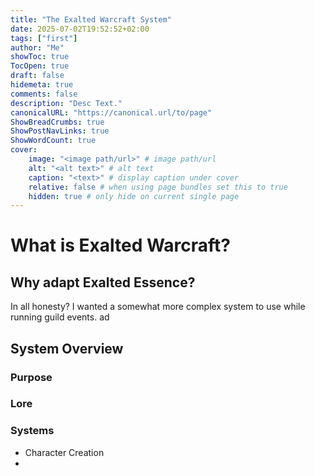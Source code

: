 ```yaml
---
title: "The Exalted Warcraft System"
date: 2025-07-02T19:52:52+02:00
tags: ["first"]
author: "Me"
showToc: true
TocOpen: true
draft: false
hidemeta: true
comments: false
description: "Desc Text."
canonicalURL: "https://canonical.url/to/page"
ShowBreadCrumbs: true
ShowPostNavLinks: true
ShowWordCount: true
cover:
    image: "<image path/url>" # image path/url
    alt: "<alt text>" # alt text
    caption: "<text>" # display caption under cover
    relative: false # when using page bundles set this to true
    hidden: true # only hide on current single page
---
```

# What is Exalted Warcraft?

## Why adapt Exalted Essence?

In all honesty? I wanted a somewhat more complex system to use while running guild events. ad

## System Overview

### Purpose

### Lore

### Systems
- Character Creation
- 